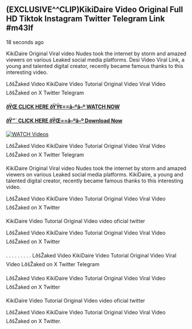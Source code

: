 ## (EXCLUSIVE^^CLIP)KikiDaire Video Original Full HD Tiktok Instagram Twitter Telegram Link #m43lf

18 seconds ago

KikiDaire Original Viral video Nudes took the internet by storm and amazed viewers on various Leaked social media platforms. Desi Video Viral Link, a young and talented digital creator, recently became famous thanks to this interesting video.

LðšŽaked Video KikiDaire Video Tutorial Original Video Viral Video LðšŽaked on X Twitter Telegram

**[ðŸŒ CLICK HERE ðŸŸ¢==â–ºâ–º WATCH NOW](https://clips-mediaa.blogspot.com/2025/02/video-viral-download.html)**

**[ðŸ”´ CLICK HERE ðŸŒ==â–ºâ–º Download Now](https://clips-mediaa.blogspot.com/2025/02/video-viral-download.html)**

[![WATCH Videos](https://i.imgur.com/dJHk4Zq.gif)](https://clips-mediaa.blogspot.com/2025/02/video-viral-download.html)

LðšŽaked Video KikiDaire Video Tutorial Original Video Viral Video LðšŽaked on X Twitter Telegram

KikiDaire Original Viral video Nudes took the internet by storm and amazed viewers on various Leaked social media platforms. KikiDaire, a young and talented digital creator, recently became famous thanks to this interesting video.

LðšŽaked Video KikiDaire Video Tutorial Original Video Viral Video LðšŽaked on X Twitter

KikiDaire Video Tutorial Original Video video oficial twitter

LðšŽaked Video KikiDaire Video Tutorial Original Video Viral Video LðšŽaked on X Twitter

. . . . . . . . . LðšŽaked Video KikiDaire Video Tutorial Original Video Viral Video LðšŽaked on X Twitter Telegram

LðšŽaked Video KikiDaire Video Tutorial Original Video Viral Video LðšŽaked on X Twitter

KikiDaire Video Tutorial Original Video video oficial twitter

LðšŽaked Video KikiDaire Video Tutorial Original Video Viral Video LðšŽaked on X Twitter.